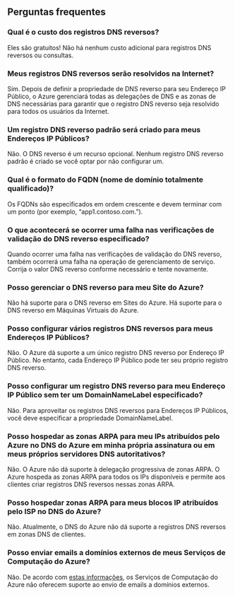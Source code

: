<BR>

## Perguntas frequentes
### Qual é o custo dos registros DNS reversos?
Eles são gratuitos! Não há nenhum custo adicional para registros DNS reversos ou consultas.

### Meus registros DNS reversos serão resolvidos na Internet?
Sim. Depois de definir a propriedade de DNS reverso para seu Endereço IP Público, o Azure gerenciará todas as delegações de DNS e as zonas de DNS necessárias para garantir que o registro DNS reverso seja resolvido para todos os usuários da Internet.

### Um registro DNS reverso padrão será criado para meus Endereços IP Públicos?
Não. O DNS reverso é um recurso opcional. Nenhum registro DNS reverso padrão é criado se você optar por não configurar um.

### Qual é o formato do FQDN (nome de domínio totalmente qualificado)?
Os FQDNs são especificados em ordem crescente e devem terminar com um ponto (por exemplo, “app1.contoso.com.”).

### O que acontecerá se ocorrer uma falha nas verificações de validação do DNS reverso especificado?
Quando ocorrer uma falha nas verificações de validação do DNS reverso, também ocorrerá uma falha na operação de gerenciamento de serviço. Corrija o valor DNS reverso conforme necessário e tente novamente.

### Posso gerenciar o DNS reverso para meu Site do Azure?
Não há suporte para o DNS reverso em Sites do Azure. Há suporte para o DNS reverso em Máquinas Virtuais do Azure.

### Posso configurar vários registros DNS reversos para meus Endereços IP Públicos?
Não. O Azure dá suporte a um único registro DNS reverso por Endereço IP Público. No entanto, cada Endereço IP Público pode ter seu próprio registro DNS reverso.

### Posso configurar um registro DNS reverso para meu Endereço IP Público sem ter um DomainNameLabel especificado?
Não. Para aproveitar os registros DNS reversos para Endereços IP Públicos, você deve especificar a propriedade DomainNameLabel.

### Posso hospedar as zonas ARPA para meu IPs atribuídos pelo Azure no DNS do Azure em minha própria assinatura ou em meus próprios servidores DNS autoritativos?
Não. O Azure não dá suporte à delegação progressiva de zonas ARPA. O Azure hospeda as zonas ARPA para todos os IPs disponíveis e permite aos clientes criar registros DNS reversos nessas zonas ARPA.

### Posso hospedar zonas ARPA para meus blocos IP atribuídos pelo ISP no DNS do Azure?
Não. Atualmente, o DNS do Azure não dá suporte a registros DNS reversos em zonas DNS de clientes.

### Posso enviar emails a domínios externos de meus Serviços de Computação do Azure?
Não. De acordo com [estas informações](https://blogs.msdn.microsoft.com/mast/2016/04/04/sending-e-mail-from-azure-compute-resource-to-external-domains/), os Serviços de Computação do Azure não oferecem suporte ao envio de emails a domínios externos.

<!---HONumber=AcomDC_0907_2016-->